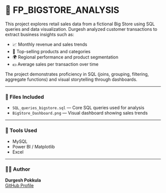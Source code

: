 # 🏬 FP_BIGSTORE_ANALYSIS

This project explores retail sales data from a fictional Big Store using SQL queries and data visualization. Durgesh analyzed customer transactions to extract business insights such as:

- 📈 Monthly revenue and sales trends  
- 🛒 Top-selling products and categories  
- 🌍 Regional performance and product segmentation  
- 💵 Average sales per transaction over time  

The project demonstrates proficiency in SQL (joins, grouping, filtering, aggregate functions) and visual storytelling through dashboards.

---

### 📁 Files Included

- `SQL_queries_bigstore.sql` — Core SQL queries used for analysis  
- `BigStore_Dashboard.png` — Visual dashboard showing sales trends  

---

### 🧰 Tools Used

- MySQL  
- Power BI / Matplotlib  
- Excel  

---

### 👨‍💻 Author

**Durgesh Pokkula**  
[GitHub Profile](https://github.com/durgeshpokkula)
